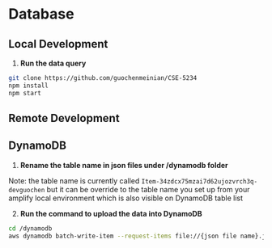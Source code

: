 # Database


## Local Development

1. **Run the data query**

```bash
git clone https://github.com/guochenmeinian/CSE-5234
npm install
npm start
```


## Remote Development


## DynamoDB

1. **Rename the table name in json files under /dynamodb folder**

Note: the table name is currently called `Item-34zdcx75mzai7d62ujozvrch3q-devguochen` but it can be override to the table name you set up from your amplify local environment which is also visible on DynamoDB table list

2. **Run the command to upload the data into DynamoDB**

```bash
cd /dynamodb
aws dynamodb batch-write-item --request-items file://{json file name}.json
```
